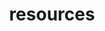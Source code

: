 ---
layout: page
title: resources
tagline: Easy websites with GitHub Pages
description: Minimal tutorial on making a simple website with GitHub Pages
---